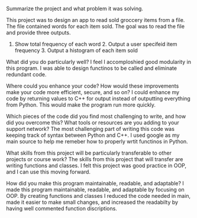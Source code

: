 Summarize the project and what problem it was solving.

This project was to design an app to read sold groccery items from a file.  The file contained words for each item sold.  The goal was to read the file and provide three outputs.
  1. Show total frequency of each word 2. Output a user specifeid item frequency 3. Output a histogram of each item sold

What did you do particularly well?
I feel I accomploshied good modularity in this program.  I was able to design functinos to be called and eliminate redundant code.

Where could you enhance your code? How would these improvements make your code more efficient, secure, and so on?
I could enhance my code by returning values to C++ for output instead of outputting everything from Python.  This would make the program run more quickly.

Which pieces of the code did you find most challenging to write, and how did you overcome this? What tools or resources are you adding to your support network?
The most challenging part of writing this code was keeping track of syntax between Python and C++.  I used google as my main source to help me remeber how to properly
wrtit functinos in Python.

What skills from this project will be particularly transferable to other projects or course work?
The skills from this project that will transfer are writing functions and classes.  I felt this project was good practice in OOP, and I can use this moving forward.

How did you make this program maintainable, readable, and adaptable?
I made this program maintainable, readable, and adaptable by focusing on OOP.  By creating functions and classes I reduced the code needed in main,
made it easier to make small changes, and increased the readabilty by having well commented function discriptions.
